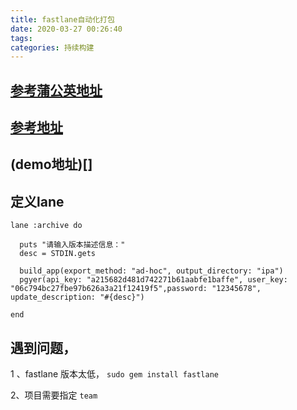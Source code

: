 ```yaml
---
title: fastlane自动化打包
date: 2020-03-27 00:26:40
tags:
categories: 持续构建
---
```

## [参考蒲公英地址](https://www.pgyer.com/doc/view/fastlane)
## [参考地址](https://www.jianshu.com/p/43b703b6eb45)

## (demo地址)[]

## 定义lane
```
lane :archive do

  puts "请输入版本描述信息："
  desc = STDIN.gets

  build_app(export_method: "ad-hoc", output_directory: "ipa")
  pgyer(api_key: "a215682d481d742271b61aabfe1baffe", user_key: "06c794bc27fbe97b626a3a21f12419f5",password: "12345678", update_description: "#{desc}")
  
end
```

## 遇到问题，

1 、fastlane 版本太低，
`sudo gem install fastlane`

2、项目需要指定 `team`
